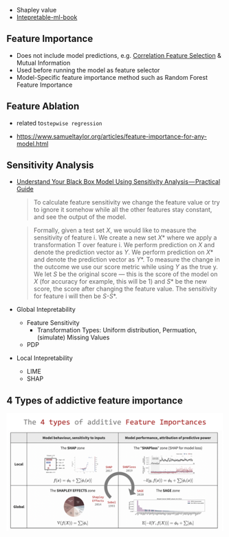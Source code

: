 - Shapley value
- [Intepretable-ml-book](https://christophm.github.io/interpretable-ml-book/extend-lm.html)

## Feature Importance

-   Does not include model predictions, e.g. [Correlation Feature Selection](https://en.wikipedia.org/wiki/Feature_selection#Correlation_feature_selection)  & Mutual Information
-   Used before running the model as feature selector
-   Model-Specific feature importance method such as Random Forest Feature Importance



## Feature Ablation

-   related to`stepwise regression` 

-   https://www.samueltaylor.org/articles/feature-importance-for-any-model.html

    

## Sensitivity Analysis

-   [Understand Your Black Box Model Using Sensitivity Analysis — Practical Guide](https://medium.com/@einat_93627/understand-your-black-box-model-using-sensitivity-analysis-practical-guide-ef6ac4175e55)

    >   To calculate feature sensitivity we change the feature value or try to ignore it somehow while all the other features stay constant, and see the output of the model.

    >   Formally, given a test set *X*, we would like to measure the sensitivity of feature i. We create a new set *X** where we apply a transformation T over feature i. We perform prediction on *X* and denote the prediction vector as *Y*. We perform prediction on *X** and denote the prediction vector as *Y**. To measure the change in the outcome we use our score metric while using *Y* as the true y. We let *S* be the original score — this is the score of the model on *X* (for accuracy for example, this will be 1) and *S** be the new score, the score after changing the feature value. The sensitivity for feature i will then be *S-S**.

-   Global Intepretability
    -   Feature Sensitivity
        -   Transformation Types: Uniform distribution, Permuation, (simulate) Missing Values
    -   PDP
-   Local Intepretability 
    -   LIME
    -   SHAP

## 4 Types of addictive feature importance

![img](模型解释性.assets/addictive_feature_importance.png)


